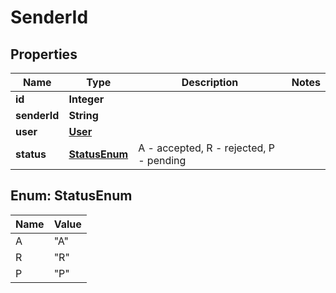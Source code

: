 
# SenderId

## Properties
Name | Type | Description | Notes
------------ | ------------- | ------------- | -------------
**id** | **Integer** |  | 
**senderId** | **String** |  | 
**user** | [**User**](User.md) |  | 
**status** | [**StatusEnum**](#StatusEnum) | A - accepted, R - rejected, P - pending | 


<a name="StatusEnum"></a>
## Enum: StatusEnum
Name | Value
---- | -----
A | &quot;A&quot;
R | &quot;R&quot;
P | &quot;P&quot;



